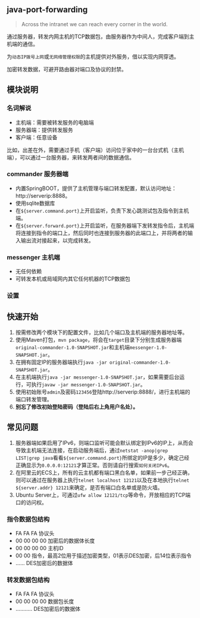 ## java-port-forwarding
> Across the intranet we can reach every corner in the world.

通过服务器，转发内网主机的TCP数据包，由服务器作为中间人，完成客户端到主机端的通信。

为`动态IP拨号上网`或`无网络管理权限`的主机提供对外服务，借以实现内网穿透。

加密转发数据，可避开路由器对端口及协议的封禁。

## 模块说明
### 名词解说
* 主机端：需要被转发服务的电脑端
* 服务器端：提供转发服务
* 客户端：任意设备

比如，出差在外，需要通过手机（客户端）访问位于家中的一台台式机（主机端），可以通过一台服务器，来转发两者间的数据通信。

### commander 服务器端
* 内置SpringBOOT，提供了主机管理与端口转发配置，默认访问地址：http://serverip:8888。
* 使用sqlite数据库
* 在`${server.command.port}`上开启监听，负责下发心跳测试包及指令到主机端。
* 在`${server.forward.port}`上开启监听，在服务器端下发转发指令后，主机端将连接到指令的端口上，然后同时也连接到服务器的此端口上，并将两者的输入输出流对接起来，以完成转发。

### messenger 主机端
* 无任何依赖
* 可转发本机或局域网内其它任何机器的TCP数据包

### 设置

## 快速开始
1. 按需修改两个模块下的配置文件，比如几个端口及主机端的服务器地址等。
2. 使用Maven打包，`mvn package`，将会在`target`目录下分别生成服务器端`original-commander-1.0-SNAPSHOT.jar`和主机端`messenger-1.0-SNAPSHOT.jar`。
3. 在拥有固定IP的服务器端执行`java -jar original-commander-1.0-SNAPSHOT.jar`。
4. 在主机端执行`java -jar messenger-1.0-SNAPSHOT.jar`，如果需要后台运行，可执行`javaw -jar messenger-1.0-SNAPSHOT.jar`。
5. 使用初始账号`admin`及密码`123456`登陆http://serverip:8888/，进行主机端的端口转发管理。
6. **别忘了修改初始登陆密码（登陆后右上角用户名处）。**

## 常见问题
1. 服务器端如果启用了IPv6，则端口监听可能会默认绑定到IPv6的IP上，从而会导致主机端无法连接，在启动服务端后，通过`netstat -anop|grep LIST|grep java`看看`${server.command.port}`所绑定的IP是多少，确定己经正确显示为`0.0.0.0:12121`才算正常。否则请自行搜索`如何关闭IPv6`。
2. 在阿里云的ECS上，所有的云主机都有端口黑白名单，如果前一步己经正确，则可以通过在服务器上执行`telnet localhost 12121`以及在本地执行`telnet ${server.addr} 12121`来确定，是否有端口白名单或是防火墙。
3. Ubuntu Server上，可通过`ufw allow 12121/tcp`等命令，开放相应的TCP端口的访问权。

### 指令数据包结构
* FA FA FA 协议头
* 00 00 00 00 加密后的数据体长度
* 00 00 00 00 主机ID
* 00 00 指令，最高2位用于描述加密类型，01表示DES加密，后14位表示指令
* ...... DES加密后的数据体

### 转发数据包结构
* FA FA FA 协议头
* 00 00 00 00 数据包长度
* ........... DES加密后的数据体